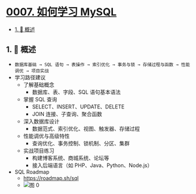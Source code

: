 # [0007. 如何学习 MySQL](https://github.com/Tdahuyou/TNotes.mysql/tree/main/notes/0007.%20%E5%A6%82%E4%BD%95%E5%AD%A6%E4%B9%A0%20MySQL)

<!-- region:toc -->

- [1. 📝 概述](#1--概述)

<!-- endregion:toc -->

## 1. 📝 概述

- `数据库基础 → SQL 语句 → 表操作 → 索引优化 → 事务与锁 → 存储过程与函数 → 性能调优 → 项目实战`
- 学习路径建议
  - 了解基础概念
    - 数据库、表、字段、SQL 语句基本语法
  - 掌握 SQL 查询
    - SELECT、INSERT、UPDATE、DELETE
    - JOIN 连接、子查询、聚合函数
  - 深入数据库设计
    - 数据范式、索引优化、视图、触发器、存储过程
  - 性能调优与高级特性
    - 查询优化、事务控制、锁机制、分区、集群
  - 实战项目练习
    - 构建博客系统、商城系统、论坛等
    - 接入后端语言（如 PHP、Java、Python、Node.js）
- SQL Roadmap
  - https://roadmap.sh/sql
  - ![图 0](https://cdn.jsdelivr.net/gh/Tdahuyou/imgs@main/2025-05-17-08-14-46.png)
